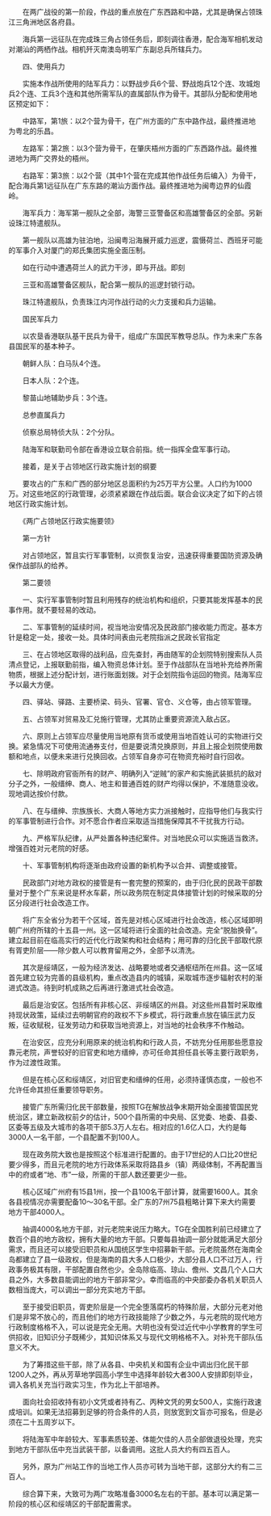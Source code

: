 　　在两广战役的第一阶段，作战的重点放在广东西路和中路，尤其是确保占领珠江三角洲地区各府县。

　　海兵第一远征队在完成珠三角占领任务后，即刻调往香港，配合海军相机发动对潮汕的两栖作战。相机歼灭南澳岛明军广东副总兵所辖兵力。

　　四、使用兵力

　　实施本作战所使用的陆军兵力：以野战步兵6个营、野战炮兵12个连、攻城炮兵2个连、工兵3个连和其他所需军队的直属部队作为骨干。其部队分配和使用地区预定如下：

　　中路军，第1旅：以2个营为骨干，在广州方面的广东中路作战，最终推进地为粤北的乐昌。

　　左路军：第2旅：以3个营为骨干，在肇庆梧州方面的广东西路作战。最终推进地为两广交界处的梧州。

　　右路军：第3旅：以2个营（其中1个营在完成其他作战任务后编入）为骨干，配合海兵第1远征队在广东东路的潮汕方面作战。最终推进地为闽粤边界的仙霞岭。

　　海军兵力：海军第一舰队之全部，海警三亚警备区和高雄警备区的全部。另新设珠江特遣舰队。

　　第一舰队以高雄为驻泊地，沿闽粤沿海展开威力巡逻，震慑荷兰、西班牙可能的军事介入对厦门的郑氏集团实施全面压制。

　　如在行动中遭遇荷兰人的武力干涉，即与开战。即刻

　　三亚和高雄警备区舰队，配合第一舰队的巡逻封锁行动。

　　珠江特遣舰队，负责珠江内河作战行动的火力支援和兵力运输。

　　国民军兵力

　　以农垦香港联队基干民兵为骨干，组成广东国民军教导总队。作为未来广东各县国民军的基本种子。

　　朝鲜人队：白马队4个连。

　　日本人队：2个连。

　　黎苗山地辅助步兵：3个连。

　　总参直属兵力

　　侦察总局特侦大队：2个分队。

　　陆海军和联勤司令部在香港设立联合前指。统一指挥全盘军事行动。

　　接着，是关于占领地区行政实施计划的纲要

　　要攻占的广东和广西的部分地区总面积约为25万平方公里。人口约为1000万。对这些地区的行政管理，必须紧紧跟在作战后面。联合会议决定了如下的占领地区行政实施计划。

　　《两广占领地区行政实施要领》

　　第一方针

　　对占领地区，暂且实行军事管制，以资恢复治安，迅速获得重要国防资源及确保作战部队的给养。

　　第二要领

　　一、实行军事管制时暂且利用残存的统治机构和组织，只要其能发挥基本的民事作用。就不要轻易的改动。

　　二、军事管制的延续时间，视当地治安情况及民政部门接收能力而定。基本方针是稳定一处，接收一处。具体时间表由元老院指派之民政长官指定

　　三、在占领地区取得的战利品，应先查封，再由随军的企划院特别搜索队人员清点登记，上报联勤前指，编入物资总体计划。至于作战部队在当地补充给养所需物质，根据上述分配计划，进行账面划拨。对于企划院指令运回的物资。陆海军应予以最大方便。

　　四、驿站、驿路、主要桥梁、码头、官署、官仓、义仓等，由占领军管理。

　　五、占领军对贸易及汇兑施行管理，尤其防止重要资源流入敌占区。

　　六、原则上占领军应尽量使用当地原有货币或使用当地百姓认可的实物进行交换。紧急情况下可使用流通券支付，但是要说清兑换原则，并且上报企划院使用数额和地点，以便未来进行兑换回收。占领军自身亦可在物资充裕时自行回收。

　　七、除明政府官衙所有的财产、明确列入“逆贼”的家产和实施武装抵抗的敌对分子之外，一般缙绅、商人、地主和普通百姓的财产均得以保护，不准随意没收。现地调达按价付款。

　　八、在与缙绅、宗族族长、大商人等地方实力派接触时，应指导他们与我实行的军事管制进行合作。对不愿合作者应采取适当措施保障其不干扰我方行动。

　　九、严格军队纪律，从严处置各种违纪案件。对当地民众可以实施适当救济。增强百姓对元老院的好感。

　　十、军事管制机构将逐渐由政府设置的新机构予以合并、调整或接管。

　　民政部门对地方政权的接管是有一套完整的预案的，由于归化民的民政干部数量对于整个广东来说是杯水车薪，所以政务院在制定具体接管计划的时候采取的分区分段进行社会改造工作。

　　将广东全省分为若干个区域，首先是对核心区域进行社会改造，核心区域即明朝广州府所辖的十五县一州。这一区域将进行全面的社会改造。完全“脱胎换骨”。建立起目前在临高实行的近代化行政架构和社会结构；用可靠的归化民干部取代原有胥吏阶层――除少数人可以教育留用之外，全部予以清洗。

　　其次是绥靖区，一般为经济发达、战略要地或者交通枢纽所在州县。这一区域首先建立较为完善的县级机构，重点改造县内的城镇，采取城市逐步辐射农村的渐进式改造。待到时机成熟之后再进行激进式社会改造。

　　最后是治安区。包括所有非核心区、非绥靖区的州县。对这些州县暂时采取维持现状政策，延续过去明朝官府的政权不下乡模式，将行政重点放在镇压武力反叛，征收赋税，征发劳动力和获取当地资源上，对当地的社会秩序不作触动。

　　在治安区，应充分利用原来的统治机构和行政人员，不妨充分任用那些愿意投靠元老院，声誉较好的旧官吏和地方缙绅，亦可任命其担任县长等主要行政职务，作为过渡性政策。

　　但是在核心区和绥靖区，对旧官吏和缙绅的任用，必须持谨慎态度，一般也不允许任命其担任重要领导职务。

　　接管广东所需归化民干部数量，按照TG在解放战争末期开始全面接管国民党统治区，建立新政权前夕的估计，500个县所需的中央局、区党委、地委、县委、区委等五级及大城市的各项干部5.3万人左右。相对应的1.6亿人口，大约是每3000人一名干部，一个县配置不到100人。

　　现在政务院大致也是按照这个标准进行配置的。由于17世纪的人口比20世纪要少得多，而且元老院的地方行政体系采取将路县乡（镇）两级体制，不再配置当中的府或者“地、市”一级，所需的干部人数还要更少一些。

　　核心区域广州府有15县1州，按一个县100名干部计算，就需要1600人。其余各县视情况亦需要配备10～30名干部。全广东的7州75县粗略计算下来大约需要地方干部4000人。

　　抽调4000名地方干部，对元老院来说压力略大。TG在全国胜利前已经建立了数百个县的地方政权，拥有大量的地方干部。只要每县抽调一部分就能满足大部分需求，而且还可以接受旧职员和从国统区学生中招募新干部。元老院虽然在海南全岛都建立了县一级政权，但是海南的县大多人口极少，大部分县人口不过万人，行政事务极其有限，干部配置自然也少。全岛除临高、琼山、儋州、文昌几个人口大县之外，大多数县能调出的地方干部非常少。幸而临高的中央部委办各机关职员人数相当庞大，可以调出一部分充实地方干部。

　　至于接受旧职员，胥吏阶层是一个完全堕落腐朽的特殊阶层，大部分元老对他们是非常不放心的，而且他们的地方行政技能除了少数之外，与元老院的现代地方行政制度格格不入，可以说是完全无用。大明也没有受过近代中小学教育的学生可供招收，旧知识分子既稀少，其知识体系又与现代文明格格不入。对补充干部队伍意义不大。

　　为了筹措这些干部，除了从各县、中央机关和国有企业中调出归化民干部1200人之外，再从芳草地学园高小学生中选择年龄较大者300人安排即刻毕业，调入各机关充当行政实习生，作为北上干部培养。

　　面向社会招收持有初小文凭或者持有乙、丙种文凭的男女500人，实施行政速成培训。如果无法招募到足够的符合条件的人员，则放宽到文盲亦可报名，但是必须在二十五周岁以下。

　　将陆海军中年龄较大、军事素质较差、体能欠佳的人员全部做退役处理，充实到地方干部队伍中充当武装干部，以备调用。这批人员大约有四五百人。

　　另外，原为广州站工作的当地工作人员亦可转为当地干部，这部分大约有二三百人。

　　综合算下来，大致可为两广攻略准备3000名左右的干部。基本可以满足第一阶段的核心区和绥靖区的干部配置需求。
